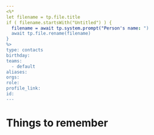 ```yaml
---
<%*
let filename = tp.file.title
if ( filename.startsWith("Untitled") ) {
  filename = await tp.system.prompt("Person's name: ")
  await tp.file.rename(filename)
} 
%>
type: contacts
birthday:
teams:
  - default
aliases: 
orgs:
role:
profile_link:
id:
---
```




# Things to remember